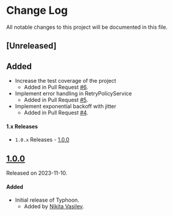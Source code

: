 # Change Log
All notable changes to this project will be documented in this file.

## [Unreleased]

## Added
- Increase the test coverage of the project
  - Added in Pull Request [#6](https://github.com/space-code/typhoon/pull/6).
- Implement error handling in RetryPolicyService
  - Added in Pull Request [#5](https://github.com/space-code/typhoon/pull/5).
- Implement exponential backoff with jitter
  - Added in Pull Request [#4](https://github.com/space-code/typhoon/pull/4).

#### 1.x Releases
- `1.0.x` Releases - [1.0.0](#100)

## [1.0.0](https://github.com/space-code/typhoon/releases/tag/1.0.0)
Released on 2023-11-10.

#### Added
- Initial release of Typhoon.
  - Added by [Nikita Vasilev](https://github.com/nik3212).